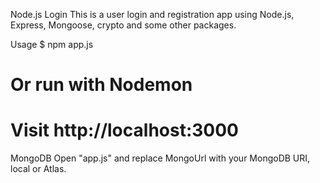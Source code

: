 Node.js Login
This is a user login and registration app using Node.js, Express, Mongoose, crypto and some other packages.

Usage
$ npm app.js
# Or run with Nodemon

# Visit http://localhost:3000
MongoDB
Open "app.js" and replace MongoUrl with your MongoDB URI, local or Atlas.